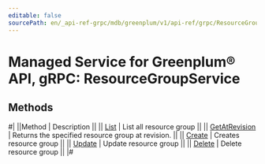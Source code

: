 ```yaml
---
editable: false
sourcePath: en/_api-ref-grpc/mdb/greenplum/v1/api-ref/grpc/ResourceGroup/index.md
---
```


# Managed Service for Greenplum® API, gRPC: ResourceGroupService

## Methods

#|
||Method | Description ||
|| [List](list.md) | List all resource group ||
|| [GetAtRevision](getAtRevision.md) | Returns the specified resource group at revision. ||
|| [Create](create.md) | Creates resource group ||
|| [Update](update.md) | Update resource group ||
|| [Delete](delete.md) | Delete resource group ||
|#